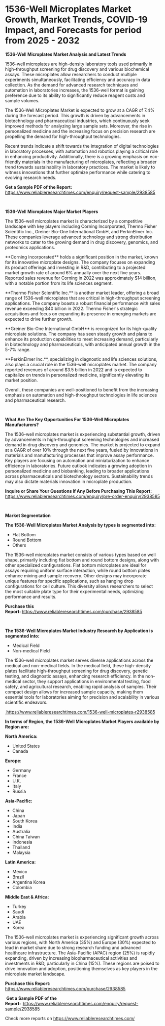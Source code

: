 <p><h1>1536-Well Microplates Market Growth, Market Trends, COVID-19 Impact, and Forecasts for period from 2025 - 2032</h1></p><p><strong>1536-Well Microplates Market Analysis and Latest Trends</strong></p>
<p><p>1536-well microplates are high-density laboratory tools used primarily in high-throughput screening for drug discovery and various biochemical assays. These microplates allow researchers to conduct multiple experiments simultaneously, facilitating efficiency and accuracy in data collection. As the demand for advanced research techniques and automation in laboratories increases, the 1536-well format is gaining preference due to its ability to significantly reduce reagent costs and sample volumes.</p><p>The 1536-Well Microplates Market is expected to grow at a CAGR of 7.4% during the forecast period. This growth is driven by advancements in biotechnology and pharmaceutical industries, which continuously seek improved methods for analyzing large sample sets. Moreover, the rise in personalized medicine and the increasing focus on precision research are propelling the demand for high-throughput technologies.</p><p>Recent trends indicate a shift towards the integration of digital technologies in laboratory processes, with automation and robotics playing a critical role in enhancing productivity. Additionally, there is a growing emphasis on eco-friendly materials in the manufacturing of microplates, reflecting a broader trend towards sustainability in laboratory practices. The market is likely to witness innovations that further optimize performance while catering to evolving research needs.</p></p>
<p><strong>Get a Sample PDF of the Report:&nbsp;</strong> <a href="https://www.reliableresearchtimes.com/enquiry/request-sample/2938585?utm_campaign=3269&utm_medium=2&utm_source=Github&utm_content=ia&utm_term=15032025&utm_id=1536-well-microplates">https://www.reliableresearchtimes.com/enquiry/request-sample/2938585</a></p>
<p>&nbsp;</p>
<p><strong>1536-Well Microplates Major Market Players</strong></p>
<p><p>The 1536-well microplates market is characterized by a competitive landscape with key players including Corning Incorporated, Thermo Fisher Scientific Inc., Greiner Bio-One International GmbH, and PerkinElmer Inc. These companies leverage advanced technology and strong distribution networks to cater to the growing demand in drug discovery, genomics, and proteomics applications.</p><p>**Corning Incorporated** holds a significant position in the market, known for its innovative microplate designs. The company focuses on expanding its product offerings and investing in R&D, contributing to a projected market growth rate of around 6% annually over the next five years. Reported sales revenue for Corning in 2022 was approximately $14 billion, with a notable portion from its life sciences segment.</p><p>**Thermo Fisher Scientific Inc.** is another market leader, offering a broad range of 1536-well microplates that are critical in high-throughput screening applications. The company boasts a robust financial performance with sales revenue exceeding $40 billion in 2022. Thermo Fisher's strategic acquisitions and focus on expanding its presence in emerging markets are expected to drive further growth.</p><p>**Greiner Bio-One International GmbH** is recognized for its high-quality microplate solutions. The company has seen steady growth and plans to enhance its production capabilities to meet increasing demand, particularly in biotechnology and pharmaceuticals, with anticipated annual growth in the 5-7% range.</p><p>**PerkinElmer Inc.**, specializing in diagnostic and life sciences solutions, also plays a crucial role in the 1536-well microplates market. The company reported revenues of around $3.5 billion in 2022 and is expected to capitalize on trends in personalized medicine, significantly elevating its market position.</p><p>Overall, these companies are well-positioned to benefit from the increasing emphasis on automation and high-throughput technologies in life sciences and pharmaceutical research.</p></p>
<p>&nbsp;</p>
<p><strong>What Are The Key Opportunities For 1536-Well Microplates Manufacturers?</strong></p>
<p><p>The 1536-well microplates market is experiencing substantial growth, driven by advancements in high-throughput screening technologies and increased demand in drug discovery and genomics. The market is projected to expand at a CAGR of over 10% through the next five years, fueled by innovations in materials and manufacturing processes that improve assay performance. Key players are focusing on automation and miniaturization to enhance efficiency in laboratories. Future outlook indicates a growing adoption in personalized medicine and biobanking, leading to broader applications across pharmaceuticals and biotechnology sectors. Sustainability trends may also dictate materials innovation in microplate production.</p></p>
<p><strong>Inquire or Share Your Questions If Any Before Purchasing This Report:</strong> <a href="https://www.reliableresearchtimes.com/enquiry/pre-order-enquiry/2938585?utm_campaign=3269&utm_medium=2&utm_source=Github&utm_content=ia&utm_term=15032025&utm_id=1536-well-microplates">https://www.reliableresearchtimes.com/enquiry/pre-order-enquiry/2938585</a></p>
<p>&nbsp;</p>
<p><strong>Market Segmentation</strong></p>
<p><strong>The 1536-Well Microplates Market Analysis by types is segmented into:</strong></p>
<p><ul><li>Flat Bottom</li><li>Round Bottom</li><li>Others</li></ul></p>
<p><p>The 1536-well microplates market consists of various types based on well shape, primarily including flat bottom and round bottom designs, along with other specialized configurations. Flat bottom microplates are ideal for assays requiring uniform surface interaction, while round bottom plates enhance mixing and sample recovery. Other designs may incorporate unique features for specific applications, such as hanging drop configurations for cell culture. This diversity allows researchers to select the most suitable plate type for their experimental needs, optimizing performance and results.</p></p>
<p><strong>Purchase this Report:&nbsp;</strong><a href="https://www.reliableresearchtimes.com/purchase/2938585?utm_campaign=3269&utm_medium=2&utm_source=Github&utm_content=ia&utm_term=15032025&utm_id=1536-well-microplates">https://www.reliableresearchtimes.com/purchase/2938585</a></p>
<p>&nbsp;</p>
<p><strong>The 1536-Well Microplates Market Industry Research by Application is segmented into:</strong></p>
<p><ul><li>Medical Field</li><li>Non-medical Field</li></ul></p>
<p><p>The 1536-well microplates market serves diverse applications across the medical and non-medical fields. In the medical field, these high-density plates facilitate high-throughput screening for drug discovery, genetic testing, and diagnostic assays, enhancing research efficiency. In the non-medical sector, they support applications in environmental testing, food safety, and agricultural research, enabling rapid analysis of samples. Their compact design allows for increased sample capacity, making them essential tools for laboratories aiming for precision and scalability in various scientific endeavors.</p></p>
<p><a href="https://www.reliableresearchtimes.com/1536-well-microplates-r2938585?utm_campaign=3269&utm_medium=2&utm_source=Github&utm_content=ia&utm_term=15032025&utm_id=1536-well-microplates">&nbsp;https://www.reliableresearchtimes.com/1536-well-microplates-r2938585</a></p>
<p><strong>In terms of Region, the 1536-Well Microplates Market Players available by Region are:</strong></p>
<p>
    <p> <strong> North America: </strong>
        <ul>
            <li>United States</li>
            <li>Canada</li>
        </ul>
        </p> 
    <p> <strong> Europe: </strong>
        <ul>
            <li>Germany</li>
            <li>France</li>
            <li>U.K.</li>
            <li>Italy</li>
            <li>Russia</li>
        </ul>
        </p> 
    <p> <strong> Asia-Pacific: </strong>
        <ul>
            <li>China</li>
            <li>Japan</li>
            <li>South Korea</li>
            <li>India</li>
            <li>Australia</li>
            <li>China Taiwan</li>
            <li>Indonesia</li>
            <li>Thailand</li>
            <li>Malaysia</li>
        </ul>
        </p> 
    <p> <strong> Latin America: </strong>
        <ul>
            <li>Mexico</li>
            <li>Brazil</li>
            <li>Argentina Korea</li>
            <li>Colombia</li>
        </ul>
        </p> 
    <p> <strong> Middle East & Africa: </strong>
        <ul>
            <li>Turkey</li>
            <li>Saudi</li>
            <li>Arabia</li>
            <li>UAE</li>
            <li>Korea</li>
        </ul>
    </p>
    </p>
<p><p>The 1536-well microplates market is experiencing significant growth across various regions, with North America (35%) and Europe (30%) expected to lead in market share due to strong research funding and advanced healthcare infrastructure. The Asia-Pacific (APAC) region (25%) is rapidly expanding, driven by increasing biopharmaceutical activities and investments in R&D, particularly in China (15%). These regions are poised to drive innovation and adoption, positioning themselves as key players in the microplate market landscape.</p></p>
<p><strong>Purchase this Report: </strong><a href="https://www.reliableresearchtimes.com/purchase/2938585?utm_campaign=3269&utm_medium=2&utm_source=Github&utm_content=ia&utm_term=15032025&utm_id=1536-well-microplates">https://www.reliableresearchtimes.com/purchase/2938585</a></p>
<p>&nbsp;<strong>Get a Sample PDF of the Report:&nbsp;&nbsp;</strong><a href="https://www.reliableresearchtimes.com/enquiry/request-sample/2938585?utm_campaign=3269&utm_medium=2&utm_source=Github&utm_content=ia&utm_term=15032025&utm_id=1536-well-microplates">https://www.reliableresearchtimes.com/enquiry/request-sample/2938585</a></p>
<p><strong></strong></p>
<p>Check more reports on <a href="https://www.reliableresearchtimes.com/?utm_campaign=3269&utm_medium=2&utm_source=Github&utm_content=ia&utm_term=15032025&utm_id=1536-well-microplates">https://www.reliableresearchtimes.com/</a></p>